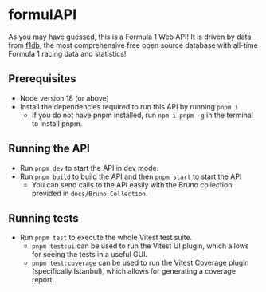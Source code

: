 # formulAPI

As you may have guessed, this is a Formula 1 Web API! It is driven by data from [f1db](https://github.com/f1db/f1db), the most comprehensive free open source database with all-time Formula 1 racing data and statistics!

## Prerequisites
- Node version 18 (or above)
- Install the dependencies required to run this API by running `pnpm i`
  - If you do not have pnpm installed, run `npm i pnpm -g` in the terminal to install pnpm.
 ## Running the API
- Run `pnpm dev` to start the API in dev mode.
- Run `pnpm build` to build the API and then `pnpm start` to start the API
  - You can send calls to the API easily with the Bruno collection provided in `docs/Bruno Collection`.
## Running tests
- Run `pnpm test` to execute the whole Vitest test suite.
  - `pnpm test:ui` can be used to run the Vitest UI plugin, which allows for seeing the tests in a useful GUI.
  - `pnpm test:coverage` can be used to run the Vitest Coverage plugin (specifically Istanbul), which allows for generating a coverage report.
